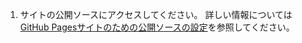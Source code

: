 1. サイトの公開ソースにアクセスしてください。 詳しい情報については[GitHub Pagesサイトのための公開ソースの設定](/pages/getting-started-with-github-pages/configuring-a-publishing-source-for-your-github-pages-site)を参照してください。
